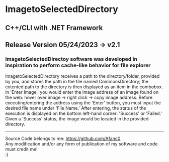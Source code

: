 # ImagetoSelectedDirectory

## C++/CLI with .NET Framework
## Release Version 05/24/2023 -> v2.1 
### ImagetoSelectedDirectoy software was developed in inspiration to perform cache-like behavior for file explorer

ImagetoSelectedDirectory receives a path to the directory/folder, provided by you, and stores the path in the file named CommonsDirectory; the extented path to the directory 
is then displayed as an item in the combobox. In 'Enter Image,' you would enter the image address of an image found on the web: hover over image -> right click -> copy image address. 
Before executing/entering the address using the 'Enter' button, you must input the desired file name under 'File Name.' After entering, the status of the execution is displayed
on the bottom left-hand corner: 'Success' or 'Failed.' Given a 'Success' status, the image would be located in the provided directory.

-----

Source Code belongs to me: https://github.com/Afanc0 <br>
Any modification and/or any form of publication of my software and code must credit me! <br>
:)
